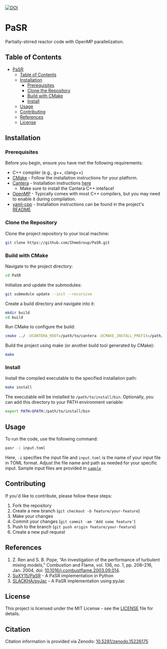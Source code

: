 [![DOI](https://zenodo.org/badge/DOI/10.5281/zenodo.15226175.svg)](https://doi.org/10.5281/zenodo.15226175)

# PaSR

Partially-stirred reactor code with OpenMP parallelization.

## Table of Contents

- [PaSR](#pasr)
  - [Table of Contents](#table-of-contents)
  - [Installation](#installation)
    - [Prerequisites](#prerequisites)
    - [Clone the Repository](#clone-the-repository)
    - [Build with CMake](#build-with-cmake)
    - [Install](#install)
  - [Usage](#usage)
  - [Contributing](#contributing)
  - [References](#references)
  - [License](#license)

## Installation

### Prerequisites

Before you begin, ensure you have met the following requirements:

- C++ compiler (e.g., g++, clang++)
- [CMake](https://cmake.org/download/) - Follow the installation instructions for your platform.
- [Cantera](https://cantera.org/) - Installation instructions [here](https://cantera.org/install/index.html)
  - Make sure to install the Cantera C++ inteface!
- [OpenMP](https://www.openmp.org/) - Typically comes with most C++ compilers, but you may need to enable it during compilation.
- [yaml-cpp](https://github.com/jbeder/yaml-cpp) - Installation instructions can be found in the project's [README](https://github.com/jbeder/yaml-cpp#building-the-code)

### Clone the Repository

Clone the project repository to your local machine:

```bash
git clone https://github.com/IhmeGroup/PaSR.git
```

### Build with CMake

Navigate to the project directory:
```bash
cd PaSR
```

Initialize and update the submodules:
```bash
git submodule update --init --recursive
```

Create a build directory and navigate into it:
```bash
mkdir build
cd build
```

Run CMake to configure the build:
```bash
cmake ../ -DCANTERA_ROOT=/path/to/cantera -DCMAKE_INSTALL_PREFIX=/path/to/install/bin
```

Build the project using make (or another build tool generated by CMake):
```bash
make
```

### Install

Install the compiled executable to the specified installation path:
```bash
make install
```

The executable will be installed to `/path/to/install/bin`. Optionally, you can add this directory to your PATH environment variable:
```bash
export PATH=$PATH:/path/to/install/bin
```

## Usage

To run the code, use the following command:
```bash
pasr -i input.toml
```
Here, `-i` specifies the input file and `input.toml` is the name of your input file in TOML format. Adjust the file name and path as needed for your specific input. Sample input files are provided in [`sample`](sample/)

## Contributing

If you'd like to contribute, please follow these steps:

1. Fork the repository
2. Create a new branch (`git checkout -b feature/your-feature`)
3. Make your changes
4. Commit your changes (`git commit -am 'Add some feature'`)
5. Push to the branch (`git push origin feature/your-feature`)
6. Create a new pull request

## References

1. Z. Ren and S. B. Pope, “An investigation of the performance of turbulent mixing models,” Combustion and Flame, vol. 136, no. 1, pp. 208–216, Jan. 2004, doi: [10.1016/j.combustflame.2003.09.014](https://doi.org/10.1016/j.combustflame.2003.09.014).
2. [SuXY15/PaSR](https://github.com/SuXY15/PaSR) - A PaSR implementation in Python
3. [SLACKHA/pyJac](https://github.com/SLACKHA/pyJac/blob/master/pyjac/functional_tester/partially_stirred_reactor.py) - A PaSR implementation using pyJac

## License

This project is licensed under the MIT License - see the [LICENSE](LICENSE) file for details.

## Citation

Citation information is provided via Zenodo: [10.5281/zenodo.15226175](https://doi.org/10.5281/zenodo.15226175)
